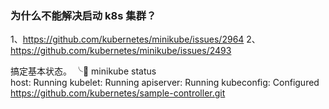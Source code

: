 

### 为什么不能解决启动 k8s 集群？

1、https://github.com/kubernetes/minikube/issues/2964
2、https://github.com/kubernetes/minikube/issues/2493

搞定基本状态。 
╰ minikube status                                                                                                            
host: Running
kubelet: Running
apiserver: Running
kubeconfig: Configured
https://github.com/kubernetes/sample-controller.git

